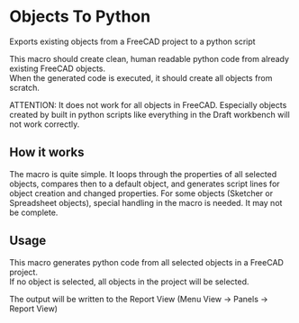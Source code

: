# Objects To Python
Exports existing objects from a FreeCAD project to a python script

This macro should create clean, human readable python code from already existing FreeCAD objects.  
When the generated code is executed, it should create all objects from scratch.

ATTENTION: It does not work for all objects in FreeCAD. Especially objects created by built in python scripts like everything in the Draft workbench will not work correctly.  

## How it works
The macro is quite simple. It loops through the properties of all selected objects, compares then to a default object, and generates script lines for object creation and changed properties. For some objects (Sketcher or Spreadsheet objects), special handling in the macro is needed. It may not be complete.

## Usage
This macro generates python code from all selected objects in a FreeCAD project.  
If no object is selected, all objects in the project will be selected.  

The output will be written to the Report View (Menu View -> Panels -> Report View)

